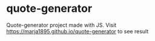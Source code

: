 # quote-generator
Quote-generator project made with JS.
Visit https://marja1895.github.io/quote-generator to see result
